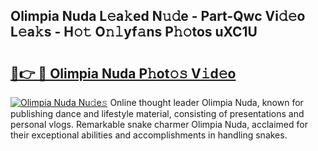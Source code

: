 ## Olimpia Nuda L𝚎a𝚔ed N𝚞𝚍e - Part-Qwc Vi𝚍𝚎o L𝚎a𝚔s - H𝚘𝚝 O𝚗𝚕yf𝚊ns P𝚑𝚘tos uXC1U

# <h2><a href="http://kf53kr1.oniu.top/?m=Olimpia+Nuda">🔗👉 🔴 Olimpia Nuda P𝚑ot𝚘𝚜 V𝚒d𝚎o</a></h2>

[![Olimpia Nuda Nu𝚍e𝚜](https://i.imgur.com/0qMVB7G.gif)](http://kf53kr1.oniu.top/?m=Olimpia+Nuda)
Online thought leader Olimpia Nuda, known for publishing dance and lifestyle material, consisting of presentations and personal vlogs. Remarkable snake charmer Olimpia Nuda, acclaimed for their exceptional abilities and accomplishments in handling snakes.  
